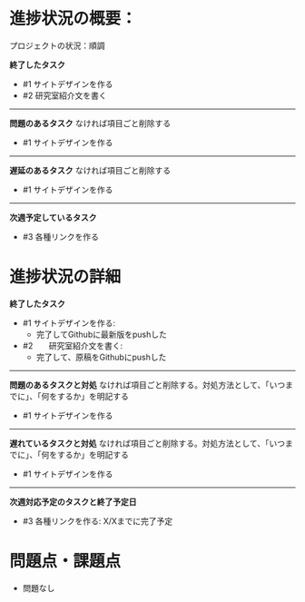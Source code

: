 # 進捗状況の概要：
プロジェクトの状況：順調

**終了したタスク**
* #1 サイトデザインを作る
* #2 研究室紹介文を書く
---
**問題のあるタスク**
なければ項目ごと削除する
* #1 サイトデザインを作る
---
**遅延のあるタスク**
なければ項目ごと削除する
* #1 サイトデザインを作る
---
**次週予定しているタスク**
* #3 各種リンクを作る

# 進捗状況の詳細

**終了したタスク**
* #1 サイトデザインを作る: 
	* 完了してGithubに最新版をpushした
* #2　　研究室紹介文を書く: 
	* 完了して、原稿をGithubにpushした
---

**問題のあるタスクと対処**
なければ項目ごと削除する。対処方法として、「いつまでに」、「何をするか」を明記する
* #1 サイトデザインを作る
---

**遅れているタスクと対処**
なければ項目ごと削除する。対処方法として、「いつまでに」、「何をするか」を明記する
* #1 サイトデザインを作る
---

**次週対応予定のタスクと終了予定日**
* #3 各種リンクを作る: X/Xまでに完了予定

# 問題点・課題点

* 問題なし
